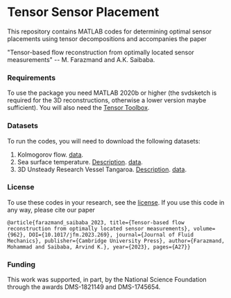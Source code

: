 # Tensor Sensor Placement


This repository contains MATLAB codes for determining optimal sensor placements using tensor decompositions and accompanies the paper


"Tensor-based flow reconstruction from optimally located sensor measurements" -- M. Farazmand and A.K. Saibaba.



### Requirements
To use the package you need MATLAB 2020b or higher (the svdsketch is required for the 3D reconstructions, otherwise a lower version maybe sufficient). You will also need the [Tensor Toolbox](https://www.tensorlab.net/).

### Datasets
To run the codes, you will need to download the following datasets:
1. Kolmogorov flow. [data](https://doi.org/10.5281/zenodo.7464956).
2. Sea surface temperature. [Description](https://psl.noaa.gov/data/gridded/data.noaa.oisst.v2.highres.html). [data](https://psl.noaa.gov/repository/entry/show?entryid=12159560-ab82-48a1-b3e4-88ace20475cd). 
3. 3D Unsteady Research Vessel Tangaroa. [Description](https://cgl.ethz.ch/research/visualization/data.php). [data](https://cgl.ethz.ch/Downloads/Data/ScientificData/tangaroa3d_nc.zip). 

### License
To use these codes in your research, see the [license](https://github.com/arvindks/tdeim/blob/main/License.md). If you use this code in any way, please cite our paper


```
@article{farazmand_saibaba_2023, title={Tensor-based flow reconstruction from optimally located sensor measurements}, volume={962}, DOI={10.1017/jfm.2023.269}, journal={Journal of Fluid Mechanics}, publisher={Cambridge University Press}, author={Farazmand, Mohammad and Saibaba, Arvind K.}, year={2023}, pages={A27}}
```

### Funding
This work was supported, in part, by the National Science Foundation through the awards DMS-1821149 and DMS-1745654.
